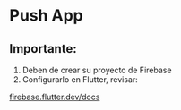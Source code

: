 # Push App

## Importante:

1. Deben de crear su proyecto de Firebase
2. Configurarlo en Flutter, revisar:

[firebase.flutter.dev/docs](https://firebase.flutter.dev/docs/overview)